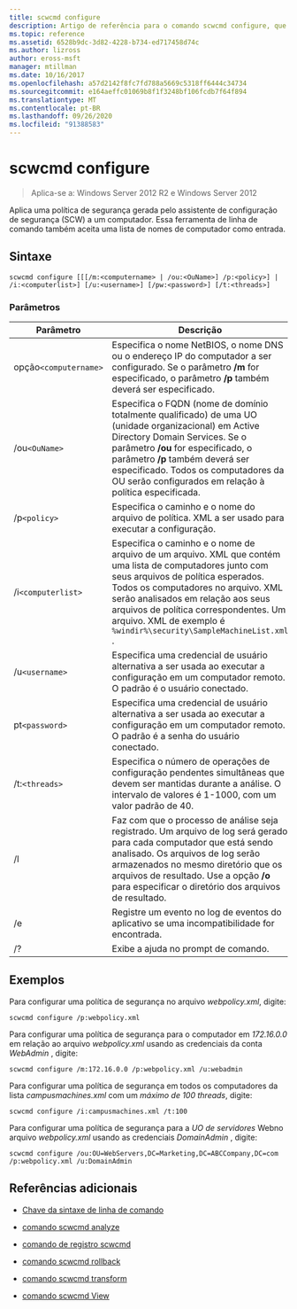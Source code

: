 ```yaml
---
title: scwcmd configure
description: Artigo de referência para o comando scwcmd configure, que aplica uma política de segurança gerada pelo assistente de configuração de segurança (SCW) a um computador.
ms.topic: reference
ms.assetid: 6528b9dc-3d82-4228-b734-ed717458d74c
ms.author: lizross
author: eross-msft
manager: mtillman
ms.date: 10/16/2017
ms.openlocfilehash: a57d2142f8fc7fd788a5669c5318ff6444c34734
ms.sourcegitcommit: e164aeffc01069b8f1f3248bf106fcdb7f64f894
ms.translationtype: MT
ms.contentlocale: pt-BR
ms.lasthandoff: 09/26/2020
ms.locfileid: "91388583"
---
```

# <a name="scwcmd-configure"></a>scwcmd configure

> Aplica-se a: Windows Server 2012 R2 e Windows Server 2012

Aplica uma política de segurança gerada pelo assistente de configuração de segurança (SCW) a um computador. Essa ferramenta de linha de comando também aceita uma lista de nomes de computador como entrada.

## <a name="syntax"></a>Sintaxe

```
scwcmd configure [[[/m:<computername> | /ou:<OuName>] /p:<policy>] | /i:<computerlist>] [/u:<username>] [/pw:<password>] [/t:<threads>]
```

### <a name="parameters"></a>Parâmetros

| Parâmetro | Descrição |
|--|--|
| opção`<computername>` | Especifica o nome NetBIOS, o nome DNS ou o endereço IP do computador a ser configurado. Se o parâmetro **/m** for especificado, o parâmetro **/p** também deverá ser especificado. |
| /ou`<OuName>` | Especifica o FQDN (nome de domínio totalmente qualificado) de uma UO (unidade organizacional) em Active Directory Domain Services. Se o parâmetro **/ou** for especificado, o parâmetro **/p** também deverá ser especificado. Todos os computadores da OU serão configurados em relação à política especificada. |
| /p`<policy>` | Especifica o caminho e o nome do arquivo de política. XML a ser usado para executar a configuração. |
| /i`<computerlist>` | Especifica o caminho e o nome de arquivo de um arquivo. XML que contém uma lista de computadores junto com seus arquivos de política esperados. Todos os computadores no arquivo. XML serão analisados em relação aos seus arquivos de política correspondentes. Um arquivo. XML de exemplo é `%windir%\security\SampleMachineList.xml` . |
| /u`<username>` | Especifica uma credencial de usuário alternativa a ser usada ao executar a configuração em um computador remoto. O padrão é o usuário conectado. |
| pt`<password>` | Especifica uma credencial de usuário alternativa a ser usada ao executar a configuração em um computador remoto. O padrão é a senha do usuário conectado. |
| /t:`<threads>` | Especifica o número de operações de configuração pendentes simultâneas que devem ser mantidas durante a análise. O intervalo de valores é 1-1000, com um valor padrão de 40. |
| /l | Faz com que o processo de análise seja registrado. Um arquivo de log será gerado para cada computador que está sendo analisado. Os arquivos de log serão armazenados no mesmo diretório que os arquivos de resultado. Use a opção **/o** para especificar o diretório dos arquivos de resultado. |
| /e | Registre um evento no log de eventos do aplicativo se uma incompatibilidade for encontrada. |
| /? | Exibe a ajuda no prompt de comando. |

## <a name="examples"></a>Exemplos

Para configurar uma política de segurança no arquivo *webpolicy.xml*, digite:

```
scwcmd configure /p:webpolicy.xml
```

Para configurar uma política de segurança para o computador em *172.16.0.0* em relação ao arquivo *webpolicy.xml* usando as credenciais da conta *WebAdmin* , digite:

```
scwcmd configure /m:172.16.0.0 /p:webpolicy.xml /u:webadmin
```

Para configurar uma política de segurança em todos os computadores da lista *campusmachines.xml* com um *máximo de 100 threads*, digite:

```
scwcmd configure /i:campusmachines.xml /t:100
```

Para configurar uma política de segurança para a *UO de servidores* Webno arquivo *webpolicy.xml* usando as credenciais *DomainAdmin* , digite:

```
scwcmd configure /ou:OU=WebServers,DC=Marketing,DC=ABCCompany,DC=com /p:webpolicy.xml /u:DomainAdmin
```

## <a name="additional-references"></a>Referências adicionais

- [Chave da sintaxe de linha de comando](command-line-syntax-key.md)

- [comando scwcmd analyze](scwcmd-analyze.md)

- [comando de registro scwcmd](scwcmd-register.md)

- [comando scwcmd rollback](scwcmd-rollback.md)

- [comando scwcmd transform](scwcmd-transform.md)

- [comando scwcmd View](scwcmd-view.md)